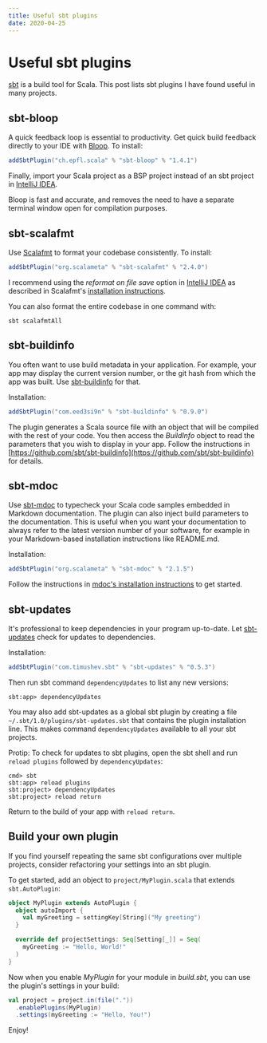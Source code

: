```yaml
---
title: Useful sbt plugins
date: 2020-04-25
---
```

# Useful sbt plugins

[sbt](https://www.scala-sbt.org/) is a build tool for Scala. This post lists sbt plugins I have found useful in many
projects.

## sbt-bloop

A quick feedback loop is essential to productivity. Get quick build feedback directly to your IDE with 
[Bloop](https://scalacenter.github.io/bloop/). To install:

```scala ignore
addSbtPlugin("ch.epfl.scala" % "sbt-bloop" % "1.4.1")
```

Finally, import your Scala project as a BSP project instead of an sbt project in 
[IntelliJ IDEA](https://www.jetbrains.com/idea/). 

Bloop is fast and accurate, and removes the need to have a separate terminal window open for compilation purposes.

## sbt-scalafmt

Use [Scalafmt](https://scalameta.org/scalafmt/) to format your codebase consistently. To install:

```scala ignore
addSbtPlugin("org.scalameta" % "sbt-scalafmt" % "2.4.0")
```

I recommend using the *reformat on file save* option in [IntelliJ IDEA](https://www.jetbrains.com/idea/) as described 
in Scalafmt's [installation instructions](https://scalameta.org/scalafmt/docs/installation.html).

You can also format the entire codebase in one command with:

    sbt scalafmtAll

## sbt-buildinfo

You often want to use build metadata in your application. For example, your app may display the current 
version number, or the git hash from which the app was built. Use [sbt-buildinfo](https://github.com/sbt/sbt-buildinfo)
for that.

Installation:

```scala ignore
addSbtPlugin("com.eed3si9n" % "sbt-buildinfo" % "0.9.0")
```

The plugin generates a Scala source file with an object that will be compiled with the rest of your code. You then
access the *BuildInfo* object to read the parameters that you wish to display in your app. Follow the instructions 
in [https://github.com/sbt/sbt-buildinfo](https://github.com/sbt/sbt-buildinfo) for details.

## sbt-mdoc

Use [sbt-mdoc](https://scalameta.org/mdoc/) to typecheck your Scala code samples embedded in Markdown documentation. 
The plugin can also inject build parameters to the documentation. This is useful when you want your documentation to
always refer to the latest version number of your software, for example in your Markdown-based installation instructions 
like README.md.

Installation:

```scala ignore
addSbtPlugin("org.scalameta" % "sbt-mdoc" % "2.1.5")
```

Follow the instructions in [mdoc's installation instructions](https://scalameta.org/mdoc/docs/installation.html) to 
get started.

## sbt-updates

It's professional to keep dependencies in your program up-to-date. Let [sbt-updates](https://github.com/rtimush/sbt-updates) 
check for updates to dependencies.

Installation:

```scala ignore
addSbtPlugin("com.timushev.sbt" % "sbt-updates" % "0.5.3")
```

Then run sbt command `dependencyUpdates` to list any new versions:

```
sbt:app> dependencyUpdates
```

You may also add sbt-updates as a global sbt plugin by creating a file `~/.sbt/1.0/plugins/sbt-updates.sbt` that contains 
the plugin installation line. This makes command `dependencyUpdates` available to all your sbt projects.

Protip: To check for updates to sbt plugins, open the sbt shell and run `reload plugins` followed by `dependencyUpdates`:

```
cmd> sbt
sbt:app> reload plugins
sbt:project> dependencyUpdates
sbt:project> reload return
```

Return to the build of your app with `reload return`.

## Build your own plugin

If you find yourself repeating the same sbt configurations over multiple projects, consider refactoring your settings
 into an sbt plugin.

To get started, add an object to `project/MyPlugin.scala` that extends `sbt.AutoPlugin`:

```scala ignore
object MyPlugin extends AutoPlugin {
  object autoImport {
    val myGreeting = settingKey[String]("My greeting")
  }

  override def projectSettings: Seq[Setting[_]] = Seq(
    myGreeting := "Hello, World!"
  )
}
```

Now when you enable *MyPlugin* for your module in *build.sbt*, you can use the plugin's settings in your build:

```scala ignore
val project = project.in(file("."))
  .enablePlugins(MyPlugin)
  .settings(myGreeting := "Hello, You!")
```

Enjoy!
